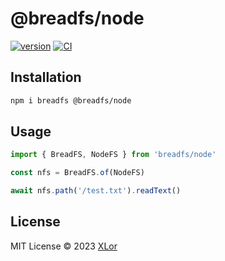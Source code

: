 # @breadfs/node

[![version](https://img.shields.io/npm/v/@breadfs/node?label=@breadfs/node)](https://www.npmjs.com/package/@breadfs/node)
[![CI](https://github.com/yjl9903/breadfs/actions/workflows/ci.yml/badge.svg)](https://github.com/yjl9903/breadfs/actions/workflows/ci.yml)

## Installation

```bash
npm i breadfs @breadfs/node
```

## Usage

```ts
import { BreadFS, NodeFS } from 'breadfs/node'

const nfs = BreadFS.of(NodeFS)

await nfs.path('/test.txt').readText()
```

## License

MIT License © 2023 [XLor](https://github.com/yjl9903)
